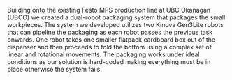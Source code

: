  Building onto the existing Festo MPS production line at UBC Okanagan (UBCO) we created
 a dual-robot packaging system that packages the small workpieces. The system we developed
 utilizes two Kinova Gen3Lite robots that can pipeline the packaging as each robot passes the
 previous task onwards. One robot takes one smaller flatpack cardboard box out of the
 dispenser and then proceeds to fold the bottom using a complex set of linear and rotational
 movements. The packaging works under ideal conditions as our solution is hard-coded
 making everything must be in place otherwise the system fails.
